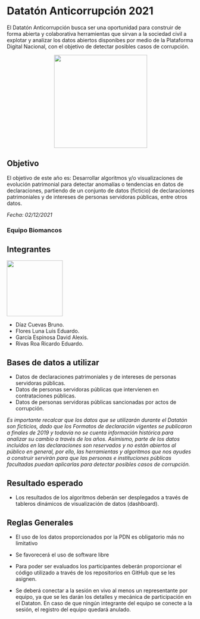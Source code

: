 # Datatón Anticorrupción 2021

El Datatón Anticorrupción busca ser una oportunidad para construir de forma abierta y colaborativa herramientas que sirvan a la sociedad civil a explotar y analizar los datos abiertos disponibes por medio de la Plataforma Digital Nacional, con el objetivo de detectar posibles casos de corrupción.

<p align="center">
<a href="https://dataton2021.plataformadigitalnacional.org/preguntas-frecuentes/"><img src="https://user-images.githubusercontent.com/21961197/142713836-6caef6b2-cc26-426b-a5ac-61d33b5fea77.png" width="250"/> </a>
</p>

## Objetivo

El objetivo de este año es: Desarrollar algoritmos y/o visualizaciones de evolución patrimonial para detectar anomalías o tendencias en datos de declaraciones, partiendo de un conjunto de datos (ficticio) de declaraciones patrimoniales y de intereses de personas servidoras públicas, entre otros datos.


_Fecha: 02/12/2021_
### **Equipo Biomancos**

## Integrantes

<p align="rigth">
<a href="https://pagina.fciencias.unam.mx/"><img src="https://elecciones.fciencias.unam.mx/pasadas/imgs/logoFC.svg" width="150"/> </a>
</p>

* Díaz Cuevas Bruno.
* Flores Luna Luis Eduardo.
* García Espinosa David Alexis.
* Rivas Roa Ricardo Eduardo.

## Bases de datos a utilizar

* Datos de declaraciones patrimoniales y de intereses de personas servidoras públicas.
* Datos de personas servidoras públicas que intervienen en contrataciones públicas.
* Datos de personas servidoras públicas sancionadas por actos de corrupción.

_Es importante recalcar que los datos que se utilizarán durante el Datatón son ficticios, dado que los Formatos de declaración vigentes se publicaron a finales de 2019 y todavía no se cuenta información histórica para analizar su cambio a través de los años. Asimismo, parte de los datos incluidos en las declaraciones son reservados y no están abiertos al público en general, por ello, las herramientas y algoritmos que nos ayudes a construir servirán para que las personas e instituciones públicas facultadas puedan aplicarlas para detectar posibles casos de corrupción._

## Resultado esperado

* Los resultados de los algoritmos deberán ser desplegados a través de tableros dinámicos de visualización de datos (dashboard).

## Reglas Generales

* El uso de los datos proporcionados por la PDN es obligatorio más no limitativo

* Se favorecerá el uso de software libre

* Para poder ser evaluados los participantes deberán proporcionar el código utilizado a través de los repositorios en GitHub que se les asignen.

* Se deberá conectar a la sesión en vivo al menos un representante por equipo, ya que se les darán los detalles y mecánica de participación en el Dataton. En caso de que ningún integrante del equipo se conecte a la sesión, el registro del equipo quedará anulado.
